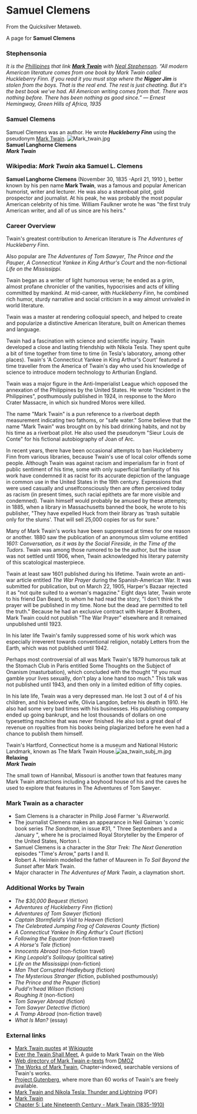 
# Samuel Clemens

From the Quicksilver Metaweb.

A page for **Samuel Clemens**
### Stephensonia


*It is the [Phillipines](/phillipines) that link **[Mark Twain](/mark-twain)** with [Neal Stephenson](/user-nealstephenson). “All modern American literature comes from one book by Mark Twain called Huckleberry Finn. if you read it you must stop where the **Nigger Jim** is stolen from the boys. That is the real end. The rest is just cheating. But it's the best book we've had. All American writing comes from that. There was nothing before. There has been nothing as good since.” — Ernest Hemingway, Green Hills of Africa, 1935*

### Samuel Clemens


Samuel Clemens was an author. He wrote ***Huckleberry Finn*** using the pseudonym [Mark Twain](/mark-twain). ![Mark_twain.jpg](/https://web.archive.org/web/20060725223737im_/http://en.wikipedia.org/upload/a/a9/Mark_twain.jpg)  
**Samuel Langhorne Clemens  
*Mark Twain***

### Wikipedia: *Mark Twain* aka Samuel L. Clemens


**Samuel Langhorne Clemens** (November 30, 1835 -April 21, 1910 ), better known by his pen name **Mark Twain**, was a famous and popular American humorist, writer and lecturer. He was also a steamboat pilot, gold prospector and journalist. At his peak, he was probably the most popular American celebrity of his time. William Faulkner wrote he was "the first truly American writer, and all of us since are his heirs." 

### Career Overview

 
Twain's greatest contribution to American literature is *The Adventures of Huckleberry Finn*. 

Also popular are *The Adventures of Tom Sawyer*, *The Prince and the Pauper*, *A Connecticut Yankee in King Arthur's Court* and the non-fictional *Life on the Mississippi*. 

Twain began as a writer of light humorous verse; he ended as a grim, almost profane chronicler of the vanities, hypocrisies and acts of killing committed by mankind. At mid-career, with *Huckleberry Finn*, he combined rich humor, sturdy narrative and social criticism in a way almost unrivaled in world literature. 

Twain was a master at rendering colloquial speech, and helped to create and popularize a distinctive American literature, built on American themes and language. 

Twain had a fascination with science and scientific inquiry. Twain developed a close and lasting friendship with Nikola Tesla. They spent quite a bit of time together from time to time (in Tesla's laboratory, among other places). Twain's 'A Connecticut Yankee in King Arthur's Court' featured a time traveller from the America of Twain's day who used his knowledge of science to introduce modern technology to Arthurian England. 

Twain was a major figure in the Anti-Imperialist League which opposed the annexation of the Philippines by the United States. He wrote "Incident in the Philippines", posthumously published in 1924, in response to the Moro Crater Massacre, in which six hundred Moros were killed. 

The name "Mark Twain" is a pun reference to a riverboat depth measurement indicating two fathoms, or "safe water." Some believe that the name "Mark Twain" was brought on by his bad drinking habits, and not by his time as a riverboat pilot. He also used the pseudonym "Sieur Louis de Conte" for his fictional autobiography of Joan of Arc. 

In recent years, there have been occasional attempts to ban Huckleberry Finn from various libraries, because Twain's use of local color offends some people. Although Twain was against racism and imperialism far in front of public sentiment of his time, some with only superficial familiarity of his work have condemned it as racist for its accurate depiction of the language in common use in the United States in the 19th century. Expressions that were used casually and unselfconsciously then are often perceived today as racism (in present times, such racial epithets are far more visible and condemned). Twain himself would probably be amused by these attempts; in 1885, when a library in Massachusetts banned the book, he wrote to his publisher, "They have expelled Huck from their library as 'trash suitable only for the slums'. That will sell 25,000 copies for us for sure." 

Many of Mark Twain's works have been suppressed at times for one reason or another. 1880 saw the publication of an anonymous slim volume entitled *1601: Conversation, as it was by the Social Fireside, in the Time of the Tudors*. Twain was among those rumored to be the author, but the issue was not settled until 1906, when, Twain acknowledged his literary paternity of this scatological masterpiece. 

Twain at least saw 1601 published during his lifetime. Twain wrote an anti-war article entitled *The War Prayer* during the Spanish-American War. It was submitted for publication, but on March 22, 1905, Harper's Bazaar rejected it as "not quite suited to a woman's magazine." Eight days later, Twain wrote to his friend Dan Beard, to whom he had read the story, "I don't think the prayer will be published in my time. None but the dead are permitted to tell the truth." Because he had an exclusive contract with Harper & Brothers, Mark Twain could not publish "The War Prayer" elsewhere and it remained unpublished until 1923. 

In his later life Twain's family suppressed some of his work which was especially irreverent towards conventional religion, notably Letters from the Earth, which was not published until 1942. 

Perhaps most controversial of all was Mark Twain's 1879 humorous talk at the Stomach Club in Paris entitled Some Thoughts on the Subject of Onanism (masturbation), which concluded with the thought "If you must gamble your lives sexually, don't play a lone hand too much." This talk was not published until 1943, and then only in a limited edition of fifty copies. 

In his late life, Twain was a very depressed man. He lost 3 out of 4 of his children, and his beloved wife, Olivia Langdon, before his death in 1910. He also had some very bad times with his businesses. His publishing company ended up going bankrupt, and he lost thousands of dollars on one typesetting machine that was never finished. He also lost a great deal of revenue on royalties from his books being plagiarized before he even had a chance to publish them himself. 

Twain's Hartford, Connecticut home is a museum and National Historic Landmark, known as The Mark Twain House.![aa_twain_subj_m.jpg](/https://web.archive.org/web/20060725223737im_/http://www.americaslibrary.gov/assets/aa/twain/aa_twain_subj_m.jpg)  
**Relaxing  
*Mark Twain***

The small town of Hannibal, Missouri is another town that features many Mark Twain attractions including a boyhood house of his and the caves he used to explore that features in The Adventures of Tom Sawyer. 

### Mark Twain as a character


* Sam Clemens is a character in Philip José Farmer 's *Riverworld*.
* The journalist Clemens makes an appearance in Neil Gaiman 's comic book series *The Sandman*, in issue #31, " Three Septembers and a January ", where he is proclaimed Royal Storyteller by the Emperor of the United States, Norton I.
* Samuel Clemens is a character in the *Star Trek: The Next Generation* episodes "Time's Arrow," parts I and II.
* Robert A. Heinlein modelled the father of Maureen in *To Sail Beyond the Sunset* after Mark Twain.
* Major character in *The Adventures of Mark Twain*, a claymation short.


### Additional Works by Twain


* *The $30,000 Bequest* (fiction)
* *Adventures of Huckleberry Finn* (fiction)
* *Adventures of Tom Sawyer* (fiction)
* *Captain Stormfield's Visit to Heaven* (fiction)
* *The Celebrated Jumping Frog of Calaveras County* (fiction)
* *A Connecticut Yankee In King Arthur's Court* (fiction)
* *Following the Equator* (non-fiction travel)
* *A Horse's Tale* (fiction)
* *Innocents Abroad* (non-fiction travel)
* *King Leopold's Soliloquy* (political satire)
* *Life on the Mississippi* (non-fiction)
* *Man That Corrupted Hadleyburg* (fiction)
* *The Mysterious Stranger* (fiction, published posthumously)
* *The Prince and the Pauper* (fiction)
* *Pudd'n'head Wilson* (fiction)
* *Roughing It* (non-fiction)
* *Tom Sawyer Abroad* (fiction)
* *Tom Sawyer Detective* (fiction)
* *A Tramp Abroad* (non-fiction travel)
* *What Is Man?* (essay)


### External links


* [Mark Twain quotes](/http-quote-wikipedia-org-wiki-mark-twain) at [Wikiquote](/http-wikiquote-org-wiki-list-of-literary-works)
* [Ever the Twain Shall Meet](/http-users-telerama-com-joseph-mtwain-html), A guide to Mark Twain on the Web
* [Web directory of Mark Twain e-texts](/http-dmoz-org-arts-literature-world-literature-american-19th-century-twain-mark-works) from [DMOZ](/http-en-wikipedia-org-wiki-dmoz)
* [The Works of Mark Twain](/http-www-mtwain-com), Chapter-indexed, searchable versions of Twain's works.
* [Project Gutenberg](/http-www-gutenberg-net), where more than 60 works of Twain's are freely available.
* [Mark Twain and Nikola Tesla: Thunder and Lightning](/http-www-nuc-berkeley-edu-dept-courses-e-24-e-24projects-krumme1-pdf) (PDF)
* [Mark Twain](/http-www-americaslibrary-gov-cgi-bin-page-cgi-aa-twain)
* [Chapter 5: Late Nineteenth Century - Mark Twain (1835-1910)](/http-www-csustan-edu-english-reuben-pal-chap5-twain-html)
